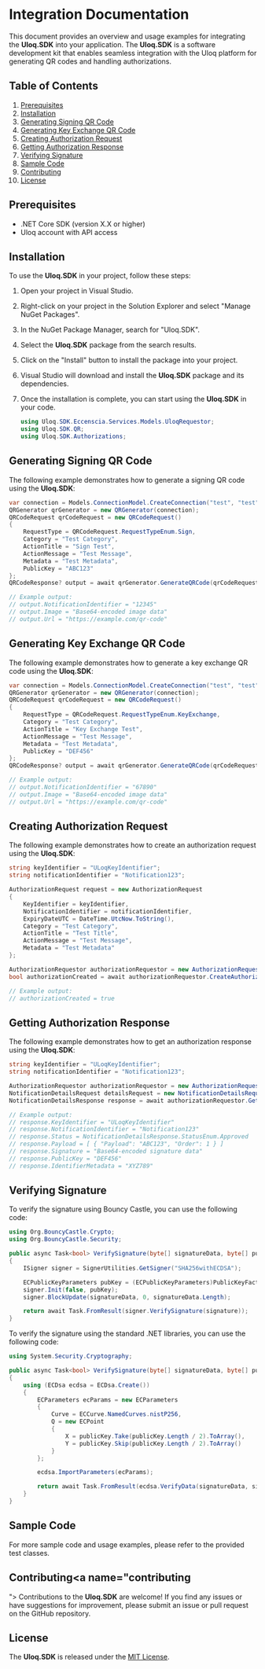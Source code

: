 # Integration Documentation

This document provides an overview and usage examples for integrating the **Uloq.SDK** into your application. The **Uloq.SDK** is a software development kit that enables seamless integration with the Uloq platform for generating QR codes and handling authorizations.

## Table of Contents
1. [Prerequisites](#prerequisites)
2. [Installation](#installation)
3. [Generating Signing QR Code](#generating-signing-qr-code)
4. [Generating Key Exchange QR Code](#generating-key-exchange-qr-code)
5. [Creating Authorization Request](#creating-authorization-request)
6. [Getting Authorization Response](#getting-authorization-response)
7. [Verifying Signature](#verifying-signature)
8. [Sample Code](#sample-code)
9. [Contributing](#contributing)
10. [License](#license)

## Prerequisites<a name="prerequisites"></a>
- .NET Core SDK (version X.X or higher)
- Uloq account with API access

## Installation<a name="installation"></a>
To use the **Uloq.SDK** in your project, follow these steps:

1. Open your project in Visual Studio.

2. Right-click on your project in the Solution Explorer and select "Manage NuGet Packages".

3. In the NuGet Package Manager, search for "Uloq.SDK".

4. Select the **Uloq.SDK** package from the search results.

5. Click on the "Install" button to install the package into your project.

6. Visual Studio will download and install the **Uloq.SDK** package and its dependencies.

7. Once the installation is complete, you can start using the **Uloq.SDK** in your code.

   ```csharp
   using Uloq.SDK.Eccenscia.Services.Models.UloqRequestor;
   using Uloq.SDK.QR;
   using Uloq.SDK.Authorizations;
   ```

## Generating Signing QR Code<a name="generating-signing-qr-code"></a>
The following example demonstrates how to generate a signing QR code using the **Uloq.SDK**:

```csharp
var connection = Models.ConnectionModel.CreateConnection("test", "test", true);
QRGenerator qrGenerator = new QRGenerator(connection);
QRCodeRequest qrCodeRequest = new QRCodeRequest()
{
    RequestType = QRCodeRequest.RequestTypeEnum.Sign,
    Category = "Test Category",
    ActionTitle = "Sign Test",
    ActionMessage = "Test Message",
    Metadata = "Test Metadata",
    PublicKey = "ABC123"
};
QRCodeResponse? output = await qrGenerator.GenerateQRCode(qrCodeRequest);

// Example output:
// output.NotificationIdentifier = "12345"
// output.Image = "Base64-encoded image data"
// output.Url = "https://example.com/qr-code"

```

## Generating Key Exchange QR Code<a name="generating-key-exchange-qr-code"></a>
The following example demonstrates how to generate a key exchange QR code using the **Uloq.SDK**:

```csharp
var connection = Models.ConnectionModel.CreateConnection("test", "test", true);
QRGenerator qrGenerator = new QRGenerator(connection);
QRCodeRequest qrCodeRequest = new QRCodeRequest()
{
    RequestType = QRCodeRequest.RequestTypeEnum.KeyExchange,
    Category = "Test Category",
    ActionTitle = "Key Exchange Test",
    ActionMessage = "Test Message",
    Metadata = "Test Metadata",
    PublicKey = "DEF456"
};
QRCodeResponse? output = await qrGenerator.GenerateQRCode(qrCodeRequest);

// Example output:
// output.NotificationIdentifier = "67890"
// output.Image = "Base64-encoded image data"
// output.Url = "https://example.com/qr-code"

```

## Creating Authorization Request<a name="creating-authorization-request"></a>
The following example demonstrates how to create an authorization request using the **Uloq.SDK**:

```csharp
string keyIdentifier = "ULoqKeyIdentifier";
string notificationIdentifier = "Notification123";

AuthorizationRequest request = new AuthorizationRequest
{
    KeyIdentifier = keyIdentifier,
    NotificationIdentifier = notificationIdentifier,
    ExpiryDateUTC = DateTime.UtcNow.ToString(),
    Category = "Test Category",
    ActionTitle = "Test Title",
    ActionMessage = "Test Message",
    Metadata = "Test Metadata"
};

AuthorizationRequestor authorizationRequestor = new AuthorizationRequestor(Models.ConnectionModel.CreateConnection("test", "test", true));
bool authorizationCreated = await authorizationRequestor.CreateAuthorization(request);

// Example output:
// authorizationCreated = true

```

## Getting Authorization Response<a name="getting-authorization-response"></a>
The following example demonstrates how to get an authorization response using the **Uloq.SDK**:

```csharp
string keyIdentifier = "ULoqKeyIdentifier";
string notificationIdentifier = "Notification123";

AuthorizationRequestor authorizationRequestor = new AuthorizationRequestor(Models.ConnectionModel.CreateConnection("test", "test", true));
NotificationDetailsRequest detailsRequest = new NotificationDetailsRequest(notificationIdentifier);
NotificationDetailsResponse response = await authorizationRequestor.GetAuthorizationResponse(detailsRequest);

// Example output:
// response.KeyIdentifier = "ULoqKeyIdentifier"
// response.NotificationIdentifier = "Notification123"
// response.Status = NotificationDetailsResponse.StatusEnum.Approved
// response.Payload = [ { "Payload": "ABC123", "Order": 1 } ]
// response.Signature = "Base64-encoded signature data"
// response.PublicKey = "DEF456"
// response.IdentifierMetadata = "XYZ789"

```

## Verifying Signature<a name="verifying-signature"></a>
To verify the signature using Bouncy Castle, you can use the following code:

```csharp
using Org.BouncyCastle.Crypto;
using Org.BouncyCastle.Security;

public async Task<bool> VerifySignature(byte[] signatureData, byte[] publicKey, byte[] signature)
{
    ISigner signer = SignerUtilities.GetSigner("SHA256withECDSA");

    ECPublicKeyParameters pubKey = (ECPublicKeyParameters)PublicKeyFactory.CreateKey(publicKey);
    signer.Init(false, pubKey);
    signer.BlockUpdate(signatureData, 0, signatureData.Length);

    return await Task.FromResult(signer.VerifySignature(signature));
}
```

To verify the signature using the standard .NET libraries, you can use the following code:

```csharp
using System.Security.Cryptography;

public async Task<bool> VerifySignature(byte[] signatureData, byte[] publicKey, byte[] signature)
{
    using (ECDsa ecdsa = ECDsa.Create())
    {
        ECParameters ecParams = new ECParameters
        {
            Curve = ECCurve.NamedCurves.nistP256,
            Q = new ECPoint
            {
                X = publicKey.Take(publicKey.Length / 2).ToArray(),
                Y = publicKey.Skip(publicKey.Length / 2).ToArray()
            }
        };

        ecdsa.ImportParameters(ecParams);

        return await Task.FromResult(ecdsa.VerifyData(signatureData, signature, HashAlgorithmName.SHA256));
    }
}
```

## Sample Code<a name="sample-code"></a>
For more sample code and usage examples, please refer to the provided test classes.

## Contributing<a name="contributing

"></a>
Contributions to the **Uloq.SDK** are welcome! If you find any issues or have suggestions for improvement, please submit an issue or pull request on the GitHub repository.

## License<a name="license"></a>
The **Uloq.SDK** is released under the [MIT License](https://opensource.org/licenses/MIT).